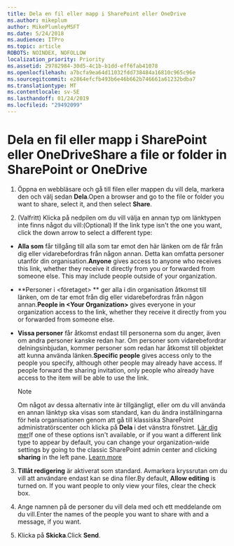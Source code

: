```yaml
---
title: Dela en fil eller mapp i SharePoint eller OneDrive
ms.author: mikeplum
author: MikePlumleyMSFT
ms.date: 5/24/2018
ms.audience: ITPro
ms.topic: article
ROBOTS: NOINDEX, NOFOLLOW
localization_priority: Priority
ms.assetid: 29782984-30d5-4c1b-b1dd-eff6fab41078
ms.openlocfilehash: a7bcfa9ea64d11032fdd738484a16810c965c96e
ms.sourcegitcommit: e2864efcfb493b6e46b662b746661a61232bdba7
ms.translationtype: MT
ms.contentlocale: sv-SE
ms.lasthandoff: 01/24/2019
ms.locfileid: "29492099"
---
```

# <a name="share-a-file-or-folder-in-sharepoint-or-onedrive"></a><span data-ttu-id="4943c-102">Dela en fil eller mapp i SharePoint eller OneDrive</span><span class="sxs-lookup"><span data-stu-id="4943c-102">Share a file or folder in SharePoint or OneDrive</span></span>

1. <span data-ttu-id="4943c-103">Öppna en webbläsare och gå till filen eller mappen du vill dela, markera den och välj sedan **Dela**.</span><span class="sxs-lookup"><span data-stu-id="4943c-103">Open a browser and go to the file or folder you want to share, select it, and then select **Share**.</span></span> 
    
2. <span data-ttu-id="4943c-104">(Valfritt) Klicka på nedpilen om du vill välja en annan typ om länktypen inte finns något du vill:</span><span class="sxs-lookup"><span data-stu-id="4943c-104">(Optional) If the link type isn't the one you want, click the down arrow to select a different type:</span></span>
    
  - <span data-ttu-id="4943c-p101">**Alla som** får tillgång till alla som tar emot den här länken om de får från dig eller vidarebefordras från någon annan. Detta kan omfatta personer utanför din organisation.</span><span class="sxs-lookup"><span data-stu-id="4943c-p101">**Anyone** gives access to anyone who receives this link, whether they receive it directly from you or forwarded from someone else. This may include people outside of your organization.</span></span> 
    
  - <span data-ttu-id="4943c-107">\*\*Personer i \<företaget\> \*\* ger alla i din organisation åtkomst till länken, om de tar emot från dig eller vidarebefordras från någon annan.</span><span class="sxs-lookup"><span data-stu-id="4943c-107">**People in \<Your Organization\>** gives everyone in your organization access to the link, whether they receive it directly from you or forwarded from someone else.</span></span> 
    
  - <span data-ttu-id="4943c-p102">**Vissa personer** får åtkomst endast till personerna som du anger, även om andra personer kanske redan har. Om personer som vidarebefordrar delningsinbjudan, kommer personer som redan har åtkomst till objektet att kunna använda länken.</span><span class="sxs-lookup"><span data-stu-id="4943c-p102">**Specific people** gives access only to the people you specify, although other people may already have access. If people forward the sharing invitation, only people who already have access to the item will be able to use the link.</span></span> 
    
    > [!NOTE]
    > <span data-ttu-id="4943c-p103">Om något av dessa alternativ inte är tillgängligt, eller om du vill använda en annan länktyp ska visas som standard, kan du ändra inställningarna för hela organisationen genom att gå till klassiska SharePoint administratörscenter och klicka på **Dela** i det vänstra fönstret. [Lär dig mer](https://go.microsoft.com/fwlink/?linkid=866426)</span><span class="sxs-lookup"><span data-stu-id="4943c-p103">If one of these options isn't available, or if you want a different link type to appear by default, you can change your organization-wide settings by going to the classic SharePoint admin center and clicking **sharing** in the left pane. [Learn more](https://go.microsoft.com/fwlink/?linkid=866426)</span></span>
  
3. <span data-ttu-id="4943c-p104">**Tillåt redigering** är aktiverat som standard. Avmarkera kryssrutan om du vill att användare endast kan se dina filer.</span><span class="sxs-lookup"><span data-stu-id="4943c-p104">By default, **Allow editing** is turned on. If you want people to only view your files, clear the check box.</span></span> 
    
4. <span data-ttu-id="4943c-114">Ange namnen på de personer du vill dela med och ett meddelande om du vill.</span><span class="sxs-lookup"><span data-stu-id="4943c-114">Enter the names of the people you want to share with and a message, if you want.</span></span>
    
5. <span data-ttu-id="4943c-115">Klicka på **Skicka**.</span><span class="sxs-lookup"><span data-stu-id="4943c-115">Click **Send**.</span></span> 
    

